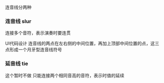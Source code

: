 连音线分两种

### 连音线 slur

连接多个音符，表示演奏时要连贯

UI代码设计
连音线的两点在左右侧的中间位置，再加上顶部中间位置的点，这三点形成一个月牙型连音线符号

### 延音线 tie

这个暂时不做
只能连接两个相同音高的音符，表示时值的延续